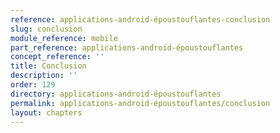 ```yaml
---
reference: applications-android-époustouflantes-conclusion
slug: conclusion
module_reference: mobile
part_reference: applications-android-époustouflantes
concept_reference: ''
title: Conclusion
description: ''
order: 129
directory: applications-android-époustouflantes
permalink: applications-android-époustouflantes/conclusion
layout: chapters
---
```

